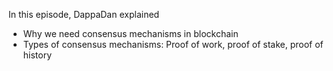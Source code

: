 In this episode, DappaDan explained 
-	Why we need consensus mechanisms in blockchain
-	Types of consensus mechanisms: Proof of work, proof of stake, proof of history
